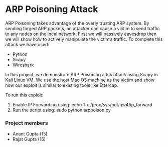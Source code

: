 # ARP Poisoning Attack

ARP Poisoning takes advantage of the overly trusting ARP system. By sending forged ARP packets, an attacker can cause a victim to send traffic to any nodes on the local network. First we will passively eavesdrop then we will show how to actively manipulate the victim’s traffic. To complete this attack we have used:
  - Python
  - Scapy
  - Wireshark

In this project, we demonstrate ARP Poisoning attck attack using Scapy in Kali Linux VM. We use the host Mac OS machine as the victim and show how our exploit is similar to existing tools like Ettercap. 

To run this exploit:
1. Enable IP Forwarding using: echo 1 > /proc/sys/net/ipv4/ip_forward
2. Run the script using: sudo python arppoison.py

### Project members
- Anant Gupta (15) 
- Rajat Gupta (16) 
